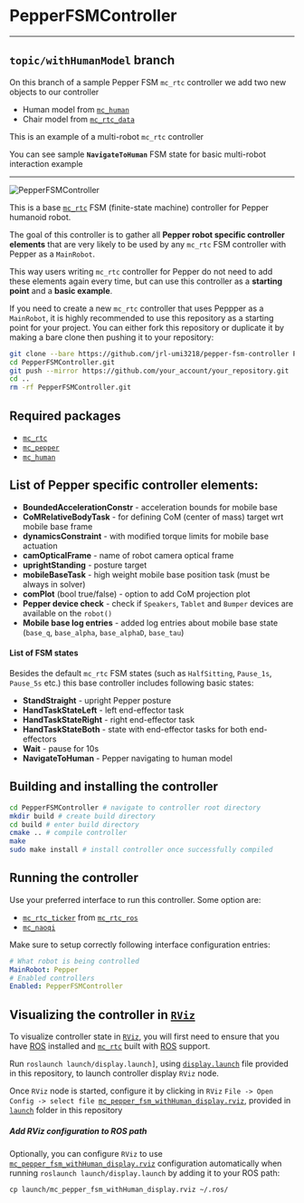 # PepperFSMController

---

## `topic/withHumanModel` branch

On this branch of a sample Pepper FSM `mc_rtc` controller we add two new objects to our controller

* Human model from [`mc_human`](https://github.com/jrl-umi3218/mc_human)
* Chair model from [`mc_rtc_data`](https://github.com/jrl-umi3218/mc_rtc_data)

This is an example of a multi-robot `mc_rtc` controller

You can see sample **`NavigateToHuman`** FSM state for basic multi-robot interaction example

---

![PepperFSMController](doc/pepperfsmcontroller.png "PepperFSMController")

This is a base [`mc_rtc`](https://github.com/jrl-umi3218/mc_rtc) FSM (finite-state machine) controller for Pepper humanoid robot.

The goal of this controller is to gather all **Pepper robot specific controller elements** that are very likely to be used by any `mc_rtc` FSM controller with Pepper as a `MainRobot`.

This way users writing `mc_rtc` controller for Pepper do not need to add these elements again every time, but can use this controller as a **starting point** and a **basic example**.

If you need to create a new `mc_rtc` controller that uses Peppper as a `MainRobot`, it is highly recommended to use this repository as a starting point for your project. You can either fork this repository or duplicate it by making a bare clone then pushing it to your repository:

```bash
git clone --bare https://github.com/jrl-umi3218/pepper-fsm-controller PepperFSMController
cd PepperFSMController.git
git push --mirror https://github.com/your_account/your_repository.git
cd ..
rm -rf PepperFSMController.git
```

## Required packages

* [`mc_rtc`](https://jrl-umi3218.github.io/mc_rtc/tutorials/introduction/installation-guide.html)
* [`mc_pepper`](https://github.com/jrl-umi3218/mc_pepper)
* [`mc_human`](https://github.com/jrl-umi3218/mc_human)


## List of Pepper specific controller elements:

* **BoundedAccelerationConstr** - acceleration bounds for mobile base
* **CoMRelativeBodyTask** - for defining CoM (center of mass) target wrt mobile base frame
* **dynamicsConstraint** - with modified torque limits for mobile base actuation
* **camOpticalFrame** - name of robot camera optical frame
* **uprightStanding** - posture target
* **mobileBaseTask** - high weight mobile base position task (must be always in solver)
* **comPlot** (bool true/false) - option to add CoM projection plot
* **Pepper device check** - check if `Speakers`, `Tablet` and `Bumper` devices are available on the `robot()`
* **Mobile base log entries** - added log entries about mobile base state (`base_q`, `base_alpha`, `base_alphaD`, `base_tau`)

#### List of FSM states

Besides the default `mc_rtc` FSM states (such as `HalfSitting`, `Pause_1s`, `Pause_5s` etc.) this base controller includes following basic states:

* **StandStraight** - upright Pepper posture
* **HandTaskStateLeft** - left end-effector task
* **HandTaskStateRight** - right end-effector task
* **HandTaskStateBoth** - state with end-effector tasks for both end-effectors
* **Wait** - pause for 10s
* **NavigateToHuman** - Pepper navigating to human model


## Building and installing the controller

```bash
cd PepperFSMController # navigate to controller root directory
mkdir build # create build directory
cd build # enter build directory
cmake .. # compile controller
make
sudo make install # install controller once successfully compiled
```

## Running the controller

Use your preferred interface to run this controller. Some option are:

* [`mc_rtc_ticker`](https://github.com/jrl-umi3218/mc_rtc_ros/tree/master/mc_rtc_ticker) from [`mc_rtc_ros`](https://github.com/jrl-umi3218/mc_rtc_ros)
* [`mc_naoqi`](https://github.com/jrl-umi3218/mc_naoqi)

Make sure to setup correctly following interface configuration entries:

```yaml
# What robot is being controlled
MainRobot: Pepper
# Enabled controllers
Enabled: PepperFSMController
```
## Visualizing the controller in [`RViz`](https://wiki.ros.org/rviz)

To visualize controller state in [`RViz`](https://wiki.ros.org/rviz), you will first need to ensure that you have [ROS](https://www.ros.org/) installed and [`mc_rtc`](https://github.com/jrl-umi3218/mc_rtc) built with [ROS](https://www.ros.org/) support.

Run `roslaunch launch/display.launch]`, using [`display.launch`](launch/display.launch) file provided in this repository, to launch controller display `RViz` node.

Once `RViz` node is started, configure it by clicking in `RViz` `File -> Open Config -> select file `[`mc_pepper_fsm_withHuman_display.rviz`](launch/mc_pepper_fsm_withHuman_display.rviz), provided in [`launch`](launch) folder in this repository

##### Add RViz configuration to ROS path

Optionally, you can configure `RViz` to use [`mc_pepper_fsm_withHuman_display.rviz`](launch/mc_pepper_fsm_withHuman_display.rviz) configuration automatically when running `roslaunch launch/display.launch` by adding it to your ROS path:

```cp launch/mc_pepper_fsm_withHuman_display.rviz ~/.ros/```
